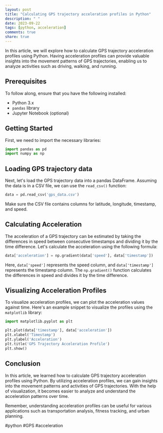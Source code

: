 ```yaml
---
layout: post
title: "Calculating GPS trajectory acceleration profiles in Python"
description: " "
date: 2023-09-22
tags: [python, acceleration]
comments: true
share: true
---
```


In this article, we will explore how to calculate GPS trajectory acceleration profiles using Python. Having acceleration profiles can provide valuable insights into the movement patterns of GPS trajectories, enabling us to analyze activities such as driving, walking, and running.

## Prerequisites
To follow along, ensure that you have the following installed:
- Python 3.x
- `pandas` library
- Jupyter Notebook (optional)

## Getting Started
First, we need to import the necessary libraries:

```python
import pandas as pd
import numpy as np
```

## Loading GPS trajectory data
Next, let's load the GPS trajectory data into a pandas DataFrame. Assuming the data is in a CSV file, we can use the `read_csv()` function:

```python
data = pd.read_csv('gps_data.csv')
```

Make sure the CSV file contains columns for latitude, longitude, timestamp, and speed.

## Calculating Acceleration
The acceleration of a GPS trajectory can be estimated by taking the differences in speed between consecutive timestamps and dividing it by the time difference. Let's calculate the acceleration using the following formula:

```python
data['acceleration'] = np.gradient(data['speed'], data['timestamp'])
```

Here, `data['speed']` represents the speed column, and `data['timestamp']` represents the timestamp column. The `np.gradient()` function calculates the differences in speed and divides it by the time difference.

## Visualizing Acceleration Profiles
To visualize acceleration profiles, we can plot the acceleration values against time. Here's an example snippet to visualize the profiles using the `matplotlib` library:

```python
import matplotlib.pyplot as plt

plt.plot(data['timestamp'], data['acceleration'])
plt.xlabel('Timestamp')
plt.ylabel('Acceleration')
plt.title('GPS Trajectory Acceleration Profile')
plt.show()
```

## Conclusion
In this article, we learned how to calculate GPS trajectory acceleration profiles using Python. By utilizing acceleration profiles, we can gain insights into the movement patterns and activities of GPS trajectories. With the help of visualization, it becomes easier to analyze and understand the acceleration patterns over time.

Remember, understanding acceleration profiles can be useful for various applications such as transportation analysis, fitness tracking, and urban planning.

#python #GPS #acceleration